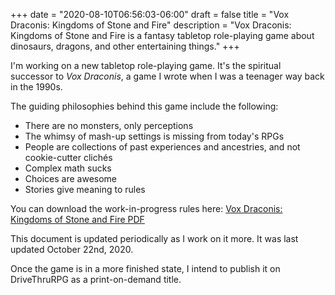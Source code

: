 +++
date = "2020-08-10T06:56:03-06:00"
draft = false
title = "Vox Draconis: Kingdoms of Stone and Fire"
description = "Vox Draconis: Kingdoms of Stone and Fire is a fantasy tabletop role-playing game about dinosaurs, dragons, and other entertaining things."
+++

I'm working on a new tabletop role-playing game. It's the spiritual successor to _Vox Draconis_,
a game I wrote when I was a teenager way back in the 1990s.

The guiding philosophies behind this game include the following:

-   There are no monsters, only perceptions
-   The whimsy of mash-up settings is missing from today's RPGs
-   People are collections of past experiences and ancestries, and not cookie-cutter clichés
-   Complex math sucks
-   Choices are awesome
-   Stories give meaning to rules

You can download the work-in-progress rules here: [Vox Draconis: Kingdoms of Stone and Fire PDF](/vox-draconis-ksf.pdf)

This document is updated periodically as I work on it more. It was last updated October 22nd, 2020.

Once the game is in a more finished state, I intend to publish it on DriveThruRPG as a print-on-demand title.
